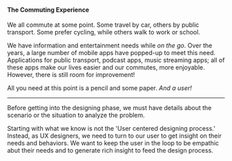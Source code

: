 #### The Commuting Experience

We all commute at some point. Some travel by car, others by public transport. Some prefer cycling, while others walk to work or school.

We have information and entertainment needs while _on the go_. Over the years, a large number of mobile apps have popped-up to meet this need. Applications for public transport, podcast apps, music streaming apps; all of these apps make our lives easier and our commutes, more enjoyable. However, there is still room for improvement!

All you need at this point is a pencil and some paper. _And a user!_

---

Before getting into the designing phase, we must have details about the scenario or the situation to analyze the problem. 

Starting with what we know is not the 'User centered designing process.'
Instead, as UX designers, we need to turn to our user to get insight on their needs and behaviors. We want to keep the user in the loop to be empathic abut their needs and to generate rich insight to feed the design process.
